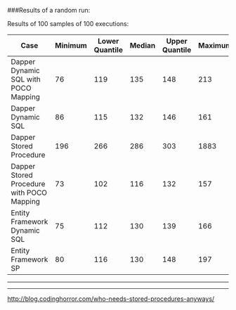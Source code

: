 ###Results of a random run:

Results of 100 samples of 100 executions:

Case | Minimum | Lower Quantile | Median | Upper Quantile | Maximum
--- | --- | --- | --- | --- | ---
Dapper Dynamic SQL with POCO Mapping | 76 | 119 | 135 | 148 | 213
Dapper Dynamic SQL | 86 | 115 | 132 | 146 | 161
Dapper Stored Procedure | 196 | 266 | 286 | 303 | 1883
Dapper Stored Procedure with POCO Mapping | 73 | 102 | 116 | 132 | 157
Entity Framework Dynamic SQL | 75 | 112 | 130 | 139 | 166
Entity Framework SP | 80 | 116 | 130 | 148 | 197
-----------------------------------

-----------------------------------

http://blog.codinghorror.com/who-needs-stored-procedures-anyways/
